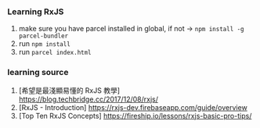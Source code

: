 ### Learning RxJS

1. make sure you have parcel installed in global, if not -> `npm install -g parcel-bundler`
2. run `npm install`
3. run `parcel index.html`


### learning source
1. [希望是最淺顯易懂的 RxJS 教學] https://blog.techbridge.cc/2017/12/08/rxjs/
2. [RxJS - Introduction] https://rxjs-dev.firebaseapp.com/guide/overview
3. [Top Ten RxJS Concepts] https://fireship.io/lessons/rxjs-basic-pro-tips/